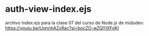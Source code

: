 # auth-view-index.ejs
archivo Index.ejs para la clase 07 del curso de Node.js de midudev:  https://youtu.be/UqnnhAZxRac?si=bocZO-wZQYIXFoKI
